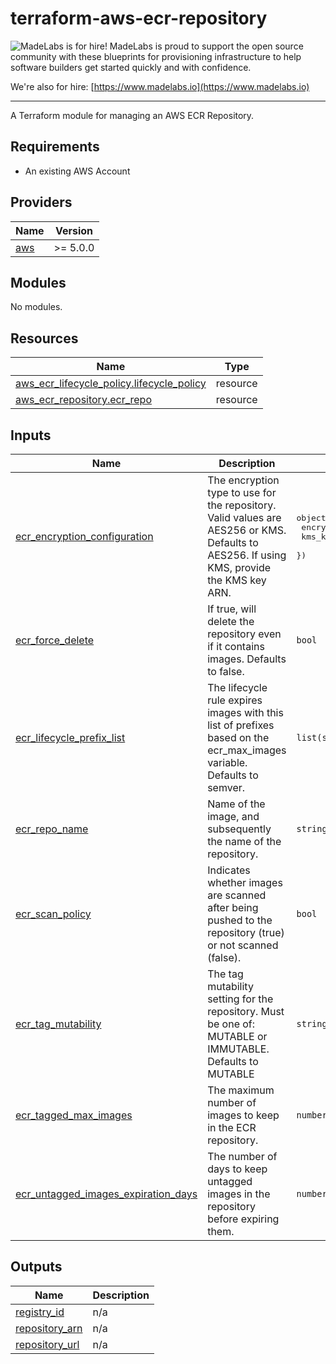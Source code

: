 # terraform-aws-ecr-repository

<!-- BEGIN MadeLabs Header -->
![MadeLabs is for hire!](https://d2xqy67kmqxrk1.cloudfront.net/horizontal_logo_white.png)
MadeLabs is proud to support the open source community with these blueprints for provisioning infrastructure to help software builders get started quickly and with confidence. 

We're also for hire: [https://www.madelabs.io](https://www.madelabs.io)
<!-- END MadeLabs Header -->
---

A Terraform module for managing an AWS ECR Repository.

## Requirements

- An existing AWS Account
<!-- BEGIN_TF_DOCS -->
## Providers

| Name | Version |
|------|---------|
| <a name="provider_aws"></a> [aws](#provider\_aws) | >= 5.0.0 |

## Modules

No modules.

## Resources

| Name | Type |
|------|------|
| [aws_ecr_lifecycle_policy.lifecycle_policy](https://registry.terraform.io/providers/hashicorp/aws/latest/docs/resources/ecr_lifecycle_policy) | resource |
| [aws_ecr_repository.ecr_repo](https://registry.terraform.io/providers/hashicorp/aws/latest/docs/resources/ecr_repository) | resource |

## Inputs

| Name | Description | Type | Default | Required |
|------|-------------|------|---------|:--------:|
| <a name="input_ecr_encryption_configuration"></a> [ecr\_encryption\_configuration](#input\_ecr\_encryption\_configuration) | The encryption type to use for the repository. Valid values are AES256 or KMS. Defaults to AES256. If using KMS, provide the KMS key ARN. | <pre>object({<br>    encryption_type = string<br>    kms_key         = string<br>  })</pre> | <pre>{<br>  "encryption_type": "AES256",<br>  "kms_key": null<br>}</pre> | no |
| <a name="input_ecr_force_delete"></a> [ecr\_force\_delete](#input\_ecr\_force\_delete) | If true, will delete the repository even if it contains images. Defaults to false. | `bool` | `false` | no |
| <a name="input_ecr_lifecycle_prefix_list"></a> [ecr\_lifecycle\_prefix\_list](#input\_ecr\_lifecycle\_prefix\_list) | The lifecycle rule expires images with this list of prefixes based on the ecr\_max\_images variable. Defaults to semver. | `list(string)` | <pre>[<br>  "0",<br>  "1",<br>  "2"<br>]</pre> | no |
| <a name="input_ecr_repo_name"></a> [ecr\_repo\_name](#input\_ecr\_repo\_name) | Name of the image, and subsequently the name of the repository. | `string` | n/a | yes |
| <a name="input_ecr_scan_policy"></a> [ecr\_scan\_policy](#input\_ecr\_scan\_policy) | Indicates whether images are scanned after being pushed to the repository (true) or not scanned (false). | `bool` | `true` | no |
| <a name="input_ecr_tag_mutability"></a> [ecr\_tag\_mutability](#input\_ecr\_tag\_mutability) | The tag mutability setting for the repository. Must be one of: MUTABLE or IMMUTABLE. Defaults to MUTABLE | `string` | `"MUTABLE"` | no |
| <a name="input_ecr_tagged_max_images"></a> [ecr\_tagged\_max\_images](#input\_ecr\_tagged\_max\_images) | The maximum number of images to keep in the ECR repository. | `number` | `50` | no |
| <a name="input_ecr_untagged_images_expiration_days"></a> [ecr\_untagged\_images\_expiration\_days](#input\_ecr\_untagged\_images\_expiration\_days) | The number of days to keep untagged images in the repository before expiring them. | `number` | `14` | no |

## Outputs

| Name | Description |
|------|-------------|
| <a name="output_registry_id"></a> [registry\_id](#output\_registry\_id) | n/a |
| <a name="output_repository_arn"></a> [repository\_arn](#output\_repository\_arn) | n/a |
| <a name="output_repository_url"></a> [repository\_url](#output\_repository\_url) | n/a |
<!-- END_TF_DOCS -->